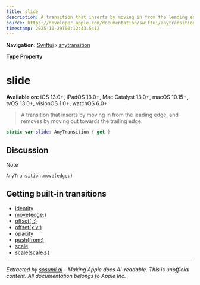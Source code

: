 ```yaml
---
title: slide
description: A transition that inserts by moving in from the leading edge, and removes by moving out towards the trailing edge.
source: https://developer.apple.com/documentation/swiftui/anytransition/slide
timestamp: 2025-10-29T00:12:43.541Z
---
```


**Navigation:** [Swiftui](/documentation/swiftui) › [anytransition](/documentation/swiftui/anytransition)

**Type Property**

# slide

**Available on:** iOS 13.0+, iPadOS 13.0+, Mac Catalyst 13.0+, macOS 10.15+, tvOS 13.0+, visionOS 1.0+, watchOS 6.0+

> A transition that inserts by moving in from the leading edge, and removes by moving out towards the trailing edge.

```swift
static var slide: AnyTransition { get }
```

## Discussion

> [!NOTE]
> `AnyTransition.move(edge:)`

## Getting built-in transitions

- [identity](/documentation/swiftui/anytransition/identity)
- [move(edge:)](/documentation/swiftui/anytransition/move(edge:))
- [offset(_:)](/documentation/swiftui/anytransition/offset(_:))
- [offset(x:y:)](/documentation/swiftui/anytransition/offset(x:y:))
- [opacity](/documentation/swiftui/anytransition/opacity)
- [push(from:)](/documentation/swiftui/anytransition/push(from:))
- [scale](/documentation/swiftui/anytransition/scale)
- [scale(scale:anchor:)](/documentation/swiftui/anytransition/scale(scale:anchor:))

---

*Extracted by [sosumi.ai](https://sosumi.ai) - Making Apple docs AI-readable.*
*This is unofficial content. All documentation belongs to Apple Inc.*
